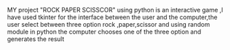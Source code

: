 MY project "ROCK PAPER SCISSCOR" using python is an interactive game ,I have used tkinter for the interface between the user and the computer,the user select between three option rock ,paper,scissor and using random module in python the computer chooses one of the three option and generates the result 
